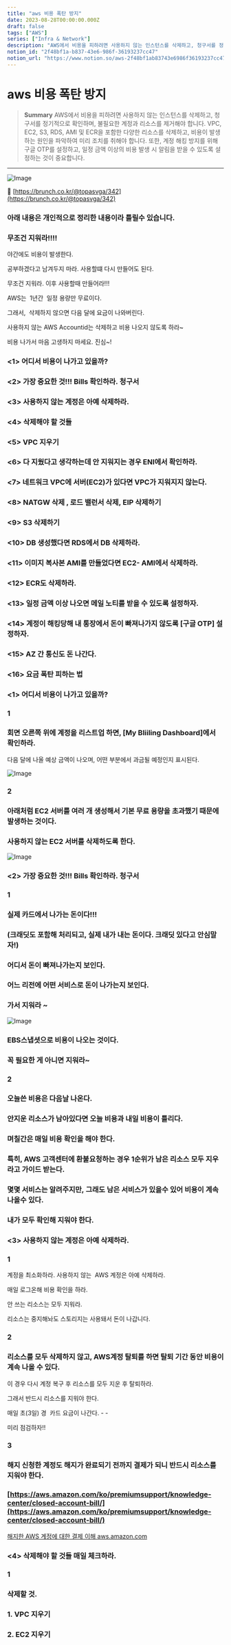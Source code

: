```yaml
---
title: "aws 비용 폭탄 방지"
date: 2023-08-28T00:00:00.000Z
draft: false
tags: ["AWS"]
series: ["Infra & Network"]
description: "AWS에서 비용을 피하려면 사용하지 않는 인스턴스를 삭제하고, 청구서를 정기적으로 확인하며, 불필요한 계정과 리소스를 제거해야 합니다. VPC, EC2, S3, RDS, AMI 및 ECR을 포함한 다양한 리소스를 삭제하고, 비용이 발생하는 원인을 파악하여 미리 조치를 취해야 합니다. 또한, 계정 해킹 방지를 위해 구글 OTP를 설정하고, 일정 금액 이상의 비용 발생 시 알림을 받을 수 있도록 설정하는 것이 중요합니다."
notion_id: "2f48bf1a-b837-43e6-986f-36193237cc47"
notion_url: "https://www.notion.so/aws-2f48bf1ab83743e6986f36193237cc47"
---
```


# aws 비용 폭탄 방지

> **Summary**
> AWS에서 비용을 피하려면 사용하지 않는 인스턴스를 삭제하고, 청구서를 정기적으로 확인하며, 불필요한 계정과 리소스를 제거해야 합니다. VPC, EC2, S3, RDS, AMI 및 ECR을 포함한 다양한 리소스를 삭제하고, 비용이 발생하는 원인을 파악하여 미리 조치를 취해야 합니다. 또한, 계정 해킹 방지를 위해 구글 OTP를 설정하고, 일정 금액 이상의 비용 발생 시 알림을 받을 수 있도록 설정하는 것이 중요합니다.

---

![Image](https://prod-files-secure.s3.us-west-2.amazonaws.com/09ccd4d5-876c-4bba-bbdf-cc77a0a11257/6bffb01b-b8a2-42b8-aa43-c4467bb4ccf8/Untitled.png?X-Amz-Algorithm=AWS4-HMAC-SHA256&X-Amz-Content-Sha256=UNSIGNED-PAYLOAD&X-Amz-Credential=ASIAZI2LB4664M375L2E%2F20250724%2Fus-west-2%2Fs3%2Faws4_request&X-Amz-Date=20250724T081051Z&X-Amz-Expires=3600&X-Amz-Security-Token=IQoJb3JpZ2luX2VjEAAaCXVzLXdlc3QtMiJGMEQCICGf0dmwW3b62SpdhUWCO28xCdrunbGcbRBRDAfyGraAAiAmR1de15JCA9txgDXRQnCaTe%2FyxA3vL%2FgnwsyFSMZzKSr%2FAwgpEAAaDDYzNzQyMzE4MzgwNSIMf%2BaTo46F3OYclGvWKtwDRHJtIdHa72ZiqtmUPvcdOiKZVeZ0xVtBr58GQiFGjDO%2B6JPOYQRqXYhj778A8ENe4so%2FgT9B4TYz3HiIHX1kNzT0tVanMDYjF4irrqjCt8ghHaVfXj9nJFv1yC2VCIMY0YRXzX%2Fid0DC32bpS5CiBpYCMBq9i782GCoLFAZfrCwEhie3G1VDofkQLEMrWw30u4Wt1B%2F9ixKvMsn10U77LLxP40WTIyE%2B09xyVPQP6r6Z3LUiKk9nDe9rgRj0kdZrZ25VgBLRFrmvlQibDzGqIRPVumEHE4XWU3WsqBUa8e9fKfvF8aMvSXk96Kpr15ak6hoLuEFoabZCCsJ8MR2iJkylqJ3Nh9XoqksI23Yn9O%2B4J9VtVRzstbUaBuZSl3iVGui3YVJn%2B2Qw%2FMeA25SWhCGqs7BlQ0qY%2FovgqIEcwR3Qn7AcIOqqlTKQ3s7%2BBONxUaRp5%2BILfWTPYYsEC8FxONSNKdgmG1%2BeQsCI05Tp8%2FGspVL7Jes1kO5TxEwKFlSHa5TvGtzBATqMXm%2B%2F9sZiHgMZTrfUFULFew3fvriZAs%2BdlxQKJNi1JkfMLuVr1M6%2BXwU%2Bs%2FurendJK9kgPGsghdDJ7Cb5p3ug2yeiHEioBXFsHSx3eQnIhvHhGDYwmtCHxAY6pgGA3ksM0gnPBFf0eZKHRkHvxrbZPB9AW%2BgJFbDSSO9fRNC0RvM%2FiD5ILzz%2F8TbYiBzvp2gOHH3IZF%2FfgayqmT2i96mMZG1apxb0molzhG0fl%2Bk0o5HcmXBPr8y4AZy6uOEHrM98Inpo1whqdhtc0VCuH7kOPlCCBIm3AZYq8qdWJ9qaB%2Fbu1tBTL1vDGNqLKInmv7NPsGx1O%2BUjFYNJBwwBbahKNbRL&X-Amz-Signature=e226ba284d3d58876dfa90908f24a0f7e456c19adf57692c88d9558235f4723a&X-Amz-SignedHeaders=host&x-amz-checksum-mode=ENABLED&x-id=GetObject)

🔗 [https://brunch.co.kr/@topasvga/342](https://brunch.co.kr/@topasvga/342)

### 아래 내용은 개인적으로 정리한 내용이라 틀릴수 있습니다.

### 무조건 지워라!!!!

야간에도 비용이 발생한다.

공부하겠다고 남겨두지 마라. 사용할떄 다시 만들어도 된다.

무조건 지워라. 이후 사용할때 만들어라!!!

AWS는  1년간  일정 용량만 무료이다.

그래서,  삭제하지 않으면 다음 달에 요금이 나와버린다.

사용하지 않는 AWS Accountid는 삭제하고 비용 나오지 않도록 하라~

비용 나가서 마음 고생하지 마세요. 진심~!

### <1> 어디서 비용이 나가고 있을까?

### <2> 가장 중요한 것!!! Bills 확인하라. 청구서

### <3> 사용하지 않는 계정은 아예 삭제하라.

### <4> 삭제해야 할 것들

### <5> VPC 지우기

### <6> 다 지웠다고 생각하는데 안 지워지는 경우 ENI에서 확인하라.

### <7> 네트워크 VPC에 서버(EC2)가 있다면 VPC가 지워지지 않는다.

### <8> NATGW 삭제 , 로드 밸런서 삭제, EIP 삭제하기

### <9> S3 삭제하기

### <10> DB 생성했다면 RDS에서 DB 삭제하라.

### <11> 이미지 복사본 AMI를 만들었다면 EC2- AMI에서 삭제하라.

### <12> ECR도 삭제하라.

### <13> 일정 금액 이상 나오면 메일 노티를 받을 수 있도록 설정하자.

### <14> 계정이 해킹당해 내 통장에서 돈이 빠져나가지 않도록 [구글 OTP] 설정하자.

### <15> AZ 간 통신도 돈 나간다.

### <16> 요금 폭탄 피하는 법

### <1> 어디서 비용이 나가고 있을까?

### 1

### 회면 오른쪽 위에 계정을 리스트업 하면, [My Bliiling Dashboard]에서 확인하라.

다음 달에 나올 예상 금액이 나오며, 어떤 부분에서 과금될 예정인지 표시된다.

![Image](https://img1.daumcdn.net/thumb/R1280x0/?fname=https://t1.daumcdn.net/brunch/service/user/uSr/image/p6s7YXIuzDoixJ5h6jLH8q1jh28.jpg)

### 2

### 아래처럼 EC2 서버를 여러 개 생성해서 기본 무료 용량을 초과했기 때문에 발생하는 것이다.

### 사용하지 않는 EC2 서버를 삭제하도록 한다.

![Image](https://img1.daumcdn.net/thumb/R1280x0/?fname=https://t1.daumcdn.net/brunch/service/user/uSr/image/7bYffUrYNeZAQjrQooi-w59EDSU.jpg)

### <2> 가장 중요한 것!!! Bills 확인하라. 청구서

### 1

### 실제 카드에서 나가는 돈이다!!!

### (크래딧도 포함해 처리되고, 실제 내가 내는 돈이다. 크래딧 있다고 안심말자!)

### 어디서 돈이 빠져나가는지 보인다.

### 어느 리전에 어떤 서비스로 돈이 나가는지 보인다.

### 가서 지워라 ~

![Image](https://img1.daumcdn.net/thumb/R1280x0/?fname=https://t1.daumcdn.net/brunch/service/user/uSr/image/DlB8l9Wz2W5x2SA-0iNDzKDs_Jg.png)

### EBS스냅셧으로 비용이 나오는 것이다.

### 꼭 필요한 게 아니면 지워라~

### 2

### 오늘쓴 비용은 다음날 나온다.

### 안지운 리소스가 남아있다면 오늘 비용과 내일 비용이 틀리다.

### 며칠간은 매일 비용 확인을 해야 한다.

### 특히, AWS 고객센터에 환불요청하는 경우 1순위가 남은 리소스 모두 지우라고 가이드 받는다.

### 몇몇 서비스는 알려주지만, 그래도 남은 서비스가 있을수 있어 비용이 계속 나올수 있다.

### 내가 모두 확인해 지워야 한다.

### <3> 사용하지 않는 계정은 아예 삭제하라.

### 1

계정을 최소화하라. 사용하지 않는  AWS 계정은 아예 삭제하라.

매일 로그온해 비용 확인을 하라.

안 쓰는 리소스는 모두 지워라.

리소스는 중지해놔도 스토리지는 사용돼서 돈이 나갑니다.

### 2

### 리소스를 모두 삭제하지 않고, AWS계정 탈퇴를 하면 탈퇴 기간 동안 비용이 계속 나올 수 있다.

이 경우 다시 계정 복구 후 리소스를 모두 지운 후 탈퇴하라.

그래서 반드시 리소스를 지워야 한다.

매일 초(3일) 경  카드 요금이 나간다. - -

미리 점검하자!!

### 3

### 해지 신청한 계정도 해지가 완료되기 전까지 결제가 되니 반드시 리소스를 지워야 한다.

### [https://aws.amazon.com/ko/premiumsupport/knowledge-center/closed-account-bill/](https://aws.amazon.com/ko/premiumsupport/knowledge-center/closed-account-bill/)

[해지한 AWS 계정에 대한 결제 이해](https://aws.amazon.com/ko/premiumsupport/knowledge-center/closed-account-bill/)[
](https://aws.amazon.com/ko/premiumsupport/knowledge-center/closed-account-bill/)[aws.amazon.com](https://aws.amazon.com/ko/premiumsupport/knowledge-center/closed-account-bill/)[](https://aws.amazon.com/ko/premiumsupport/knowledge-center/closed-account-bill/)

### <4> 삭제해야 할 것들 매일 체크하라.

### 1

### 삭제할 것.

### 1. VPC 지우기

### 2. EC2 지우기

